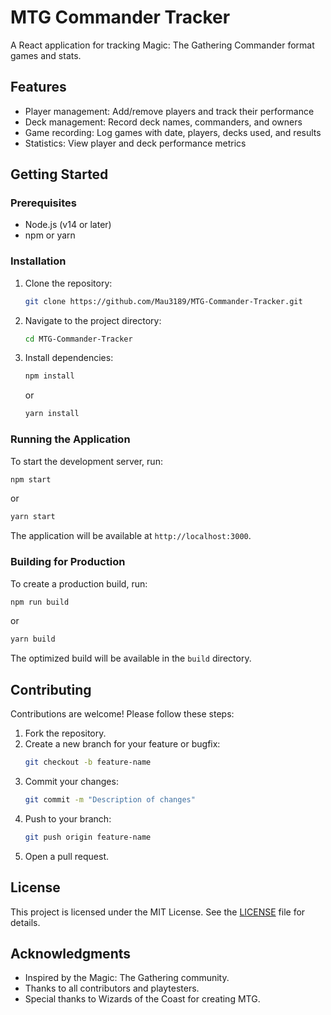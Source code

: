 # MTG Commander Tracker

A React application for tracking Magic: The Gathering Commander format games and stats.

## Features

- Player management: Add/remove players and track their performance
- Deck management: Record deck names, commanders, and owners
- Game recording: Log games with date, players, decks used, and results
- Statistics: View player and deck performance metrics

## Getting Started

### Prerequisites

- Node.js (v14 or later)
- npm or yarn

### Installation

1. Clone the repository:
    ```bash
    git clone https://github.com/Mau3189/MTG-Commander-Tracker.git
    ```
2. Navigate to the project directory:
    ```bash
    cd MTG-Commander-Tracker
    ```
3. Install dependencies:
    ```bash
    npm install
    ```
    or
    ```bash
    yarn install
    ```

### Running the Application

To start the development server, run:
```bash
npm start
```
or
```bash
yarn start
```
The application will be available at `http://localhost:3000`.

### Building for Production

To create a production build, run:
```bash
npm run build
```
or
```bash
yarn build
```
The optimized build will be available in the `build` directory.

## Contributing

Contributions are welcome! Please follow these steps:

1. Fork the repository.
2. Create a new branch for your feature or bugfix:
    ```bash
    git checkout -b feature-name
    ```
3. Commit your changes:
    ```bash
    git commit -m "Description of changes"
    ```
4. Push to your branch:
    ```bash
    git push origin feature-name
    ```
5. Open a pull request.

## License

This project is licensed under the MIT License. See the [LICENSE](LICENSE) file for details.

## Acknowledgments

- Inspired by the Magic: The Gathering community.
- Thanks to all contributors and playtesters.
- Special thanks to Wizards of the Coast for creating MTG.